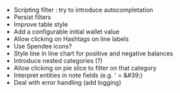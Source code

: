 - Scripting filter : try to introduce autocompletation
- Persist filters
- Improve table style
- Add a configurable initial wallet value
- Allow clicking on Hashtags on line labels
- Use Spendee icons?
- Style line in line chart for positive and negative balances
- Introduce nested categories (?) 
- Allow clicking on pie slice to filter on that category 
- Interpret entities in note fields (e.g. '  = \&#39;)
- Deal with error handling (add logging)

